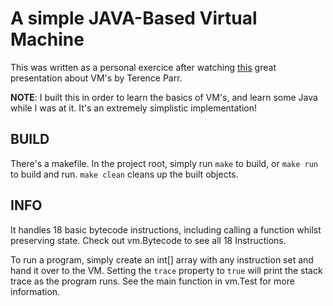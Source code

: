A simple JAVA-Based Virtual Machine
===================================

This was written as a personal exercice after watching [this](https://newcircle.com/s/post/1617/how_to_build_a_virtual_machine_terrence_parr_video) great presentation about VM's by Terence Parr.

**NOTE**: I built this in order to learn the basics of VM's, and learn some Java while I was at it. It's an extremely simplistic implementation!

BUILD
-----

There's a makefile. In the project root, simply run `make` to build, or `make run` to build and run. `make clean` cleans up the built objects.

INFO
----

It handles 18 basic bytecode instructions, including calling a function whilst preserving state. Check out vm.Bytecode to see all 18 Instructions.

To run a program, simply create an int[] array with any instruction set and hand it over to the VM. Setting the `trace` property to `true` will print the stack trace as the program runs. See the main function in vm.Test for more information.

